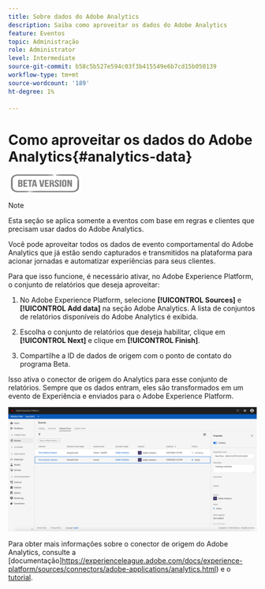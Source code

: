 ```yaml
---
title: Sobre dados do Adobe Analytics
description: Saiba como aproveitar os dados do Adobe Analytics
feature: Eventos
topic: Administração
role: Administrator
level: Intermediate
source-git-commit: b58c5b527e594c03f3b415549e6b7cd15b050139
workflow-type: tm+mt
source-wordcount: '189'
ht-degree: 1%

---
```


# Como aproveitar os dados do Adobe Analytics{#analytics-data}

![](../assets/do-not-localize/badge.png)

>[!NOTE]
>
>Esta seção se aplica somente a eventos com base em regras e clientes que precisam usar dados do Adobe Analytics.

Você pode aproveitar todos os dados de evento comportamental do Adobe Analytics que já estão sendo capturados e transmitidos na plataforma para acionar jornadas e automatizar experiências para seus clientes.

Para que isso funcione, é necessário ativar, no Adobe Experience Platform, o conjunto de relatórios que deseja aproveitar:

1. No Adobe Experience Platform, selecione **[!UICONTROL Sources]** e **[!UICONTROL Add data]** na seção Adobe Analytics. A lista de conjuntos de relatórios disponíveis do Adobe Analytics é exibida.

1. Escolha o conjunto de relatórios que deseja habilitar, clique em **[!UICONTROL Next]** e clique em **[!UICONTROL Finish]**.

1. Compartilhe a ID de dados de origem com o ponto de contato do programa Beta.

Isso ativa o conector de origem do Analytics para esse conjunto de relatórios. Sempre que os dados entram, eles são transformados em um evento de Experiência e enviados para o Adobe Experience Platform.

![](../assets/jo-event9.png)

Para obter mais informações sobre o conector de origem do Adobe Analytics, consulte a [documentação]https://experienceleague.adobe.com/docs/experience-platform/sources/connectors/adobe-applications/analytics.html) e o [tutorial](https://experienceleague.adobe.com/docs/experience-platform/sources/ui-tutorials/create/adobe-applications/analytics.html).
